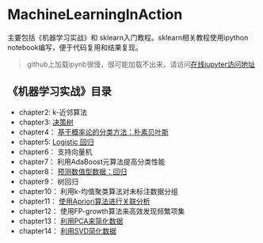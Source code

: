 # MachineLearningInAction
主要包括《机器学习实战》和 sklearn入门教程。sklearn相关教程使用ipython notebook编写，便于代码复用和结果复现。

> github上加载ipynb很慢，很可能加载不出来，请访问[在线jupyter访问地址](http://nbviewer.jupyter.org/github/sherlockzoom/MachineLearningInAction/tree/master/)



## 《机器学习实战》目录
+ chapter2: k-近邻算法
+ chapter3: [决策树](https://github.com/sherlockzoom/MachineLearningInAction/tree/master/chapter3)
+ chapter4： [基于概率论的分类方法：朴素贝叶斯](https://github.com/sherlockzoom/MachineLearningInAction/tree/master/chapter4)
+ chapter5: [Logistic 回归](https://github.com/sherlockzoom/MachineLearningInAction/tree/master/chapter5)
+ chapter6： 支持向量机
+ chapter7： 利用AdaBoost元算法提高分类性能
+ chapter8： [预测数值型数据：回归](https://github.com/sherlockzoom/MachineLearningInAction/tree/master/chapter8)
+ chapter9： 树回归
+ chapter10： 利用k-均值聚类算法对未标注数据分组
+ chapter11： [使用Apriori算法进行关联分析](https://github.com/sherlockzoom/MachineLearningInAction/tree/master/chapter11)
+ chapter12： 使用FP-growth算法来高效发现频繁项集
+ chapter13： [利用PCA来简化数据](https://github.com/sherlockzoom/MachineLearningInAction/tree/master/chapter13)
+ chapter14： [利用SVD简化数据](https://github.com/sherlockzoom/MachineLearningInAction/tree/master/chapter14)

